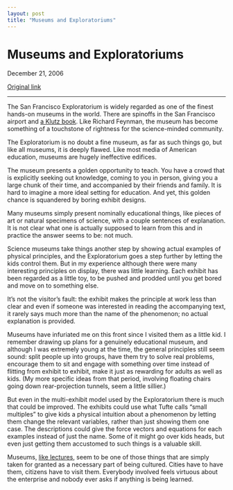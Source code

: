 ```yaml
---
layout: post
title: "Museums and Exploratoriums"
---
```

Museums and Exploratoriums
==========================

December 21, 2006

[Original link](http://www.aaronsw.com/weblog/awfulmuseums)

* * * * *

The San Francisco Exploratorium is widely regarded as one of the finest
hands-on museums in the world. There are spinoffs in the San Francisco
airport and [a Klutz book](http://books.theinfo.org/go/1878257145). Like
Richard Feynman, the museum has become something of a touchstone of
rightness for the science-minded community.

The Exploratorium is no doubt a fine museum, as far as such things go,
but like all museums, it is deeply flawed. Like most media of American
education, museums are hugely ineffective edifices.

The museum presents a golden opportunity to teach. You have a crowd that
is explicitly seeking out knowledge, coming to you in person, giving you
a large chunk of their time, and accompanied by their friends and
family. It is hard to imagine a more ideal setting for education. And
yet, this golden chance is squandered by boring exhibit designs.

Many museums simply present nominally educational things, like pieces of
art or natural specimens of science, with a couple sentences of
explanation. It is not clear what one is actually supposed to learn from
this and in practice the answer seems to be: not much.

Science museums take things another step by showing actual examples of
physical principles, and the Exploratorium goes a step further by
letting the kids control them. But in my experience although there were
many interesting principles on display, there was little learning. Each
exhibit has been regarded as a little toy, to be pushed and prodded
until you get bored and move on to something else.

It’s not the visitor’s fault: the exhibit makes the principle at work
less than clear and even if someone was interested in reading the
accompanying text, it rarely says much more than the name of the
phenomenon; no actual explanation is provided.

Museums have infuriated me on this front since I visited them as a
little kid. I remember drawing up plans for a genuinely educational
museum, and although I was extremely young at the time, the general
principles still seem sound: split people up into groups, have them try
to solve real problems, encourage them to sit and engage with something
over time instead of flitting from exhibit to exhibit, make it just as
rewarding for adults as well as kids. (My more specific ideas from that
period, involving floating chairs going down rear-projection tunnels,
seem a little sillier.)

But even in the multi-exhibit model used by the Exploratorium there is
much that could be improved. The exhibits could use what Tufte calls
“small multiples” to give kids a physical intuition about a phenomenon
by letting them change the relevant variables, rather than just showing
them one case. The descriptions could give the force vectors and
equations for each examples instead of just the name. Some of it might
go over kids heads, but even just getting them accustomed to such things
is a valuable skill.

Museums, [like lectures](http://www.aaronsw.com/weblog/awfullectures),
seem to be one of those things that are simply taken for granted as a
necessary part of being cultured. Cities have to have them, citizens
have to visit them. Everybody involved feels virtuous about the
enterprise and nobody ever asks if anything is being learned.
